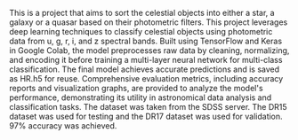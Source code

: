 This is a project that aims to sort the celestial objects into either a star, a galaxy or a quasar based on their photometric filters. 
This project leverages deep learning techniques to classify celestial objects using photometric data from u, g, r, i, and z spectral bands. Built using TensorFlow and Keras in Google Colab, the model preprocesses raw data by cleaning, normalizing, and encoding it before training a multi-layer neural network for multi-class classification. The final model achieves accurate predictions and is saved as HR.h5 for reuse. Comprehensive evaluation metrics, including accuracy reports and visualization graphs, are provided to analyze the model's performance, demonstrating its utility in astronomical data analysis and classification tasks.
The dataset was taken from the SDSS server.
The DR15 dataset was used for testing and the DR17 dataset was used for validation.
97% accuracy was achieved.
